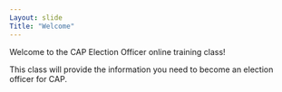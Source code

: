 ```yaml
---
Layout: slide
Title: "Welcome"
---
```


Welcome to the CAP Election Officer online training class!

This class will provide the information you need to become an election officer for CAP.

